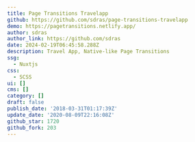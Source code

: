 ```yaml
---
title: Page Transitions Travelapp
github: https://github.com/sdras/page-transitions-travelapp
demo: https://pagetransitions.netlify.app/
author: sdras
author_link: https://github.com/sdras
date: 2024-02-19T06:45:58.288Z
description: Travel App, Native-like Page Transitions
ssg:
  - Nuxtjs
css:
  - SCSS
ui: []
cms: []
category: []
draft: false
publish_date: '2018-03-31T01:17:39Z'
update_date: '2020-08-09T22:16:08Z'
github_star: 1720
github_fork: 203
---
```


